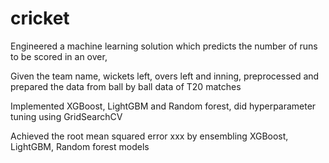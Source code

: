 # cricket
Engineered a machine learning solution which predicts the number of runs to be scored in an over,

Given the team name, wickets left, overs left and inning, preprocessed and prepared the data from ball by ball data of T20 matches

Implemented XGBoost, LightGBM and Random forest, did hyperparameter tuning using GridSearchCV

Achieved the root mean squared error xxx by ensembling XGBoost, LightGBM, Random forest models

